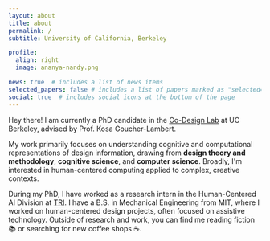 ```yaml
---
layout: about
title: about
permalink: /
subtitle: University of California, Berkeley

profile:
  align: right
  image: ananya-nandy.png

news: true  # includes a list of news items
selected_papers: false # includes a list of papers marked as "selected={true}"
social: true  # includes social icons at the bottom of the page
---
```


Hey there! I am currently a PhD candidate in the [Co-Design Lab](https://codesign.berkeley.edu/) at UC Berkeley, advised by Prof. Kosa Goucher-Lambert. 

My work primarily focuses on understanding cognitive and computational representations of design information, drawing from **design theory and methodology**, **cognitive science**, and **computer science**. Broadly, I'm interested in human-centered computing applied to complex, creative contexts. 

During my PhD, I have worked as a research intern in the Human-Centered AI Division at [TRI](https://www.tri.global/our-work/human-centered-ai). I have a B.S. in Mechanical Engineering from MIT, where I worked on human-centered design projects, often focused on assistive technology. Outside of research and work, you can find me reading fiction :books: or searching for new coffee shops :coffee:.
